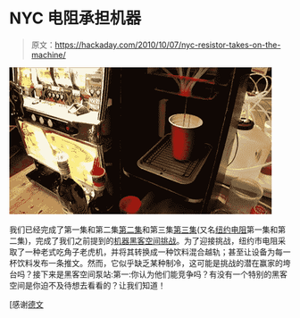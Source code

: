 # NYC 电阻承担机器

> 原文：<https://hackaday.com/2010/10/07/nyc-resistor-takes-on-the-machine/>

![](img/d22e96250c7d1fd484e8284db1f6c37f.png "Gambling and alcohol, what could go wrong?")

我们已经完成了第一集和第二集[第二集](http://www.vimby.com/video/sponsor/us/all/detail/10916)和第三集[第三集](http://vimby.com/video/sponsor/us/all/detail/10917)(又名[纽约电阻](http://www.nycresistor.com/)第一集和第二集)，完成了我们之前提到的[机器黑客空间挑战](http://hackaday.com/2010/09/21/hackerspace-competition-looks-promising/)。为了迎接挑战，纽约市电阻采取了一种老式吃角子老虎机，并将其转换成一种饮料混合越轨；甚至让设备为每一杯饮料发布一条推文。然而，它似乎缺乏某种制冷，这可能是挑战的潜在赢家的垮台吗？接下来是黑客空间泵站:第一:你认为他们能竞争吗？有没有一个特别的黑客空间是你迫不及待想去看看的？让我们知道！

[感谢[德文](http://thetransistor.com/2010/10/take-on-the-machine-nyc-resistor-part-2/)